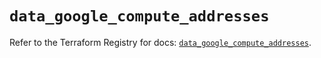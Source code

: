 # `data_google_compute_addresses`

Refer to the Terraform Registry for docs: [`data_google_compute_addresses`](https://registry.terraform.io/providers/hashicorp/google/5.39.1/docs/data-sources/compute_addresses).
